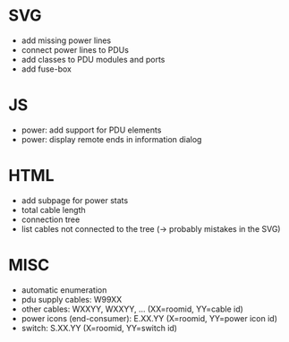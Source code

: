 # SVG
 * add missing power lines
 * connect power lines to PDUs
 * add classes to PDU modules and ports
 * add fuse-box

# JS
 * power: add support for PDU elements
 * power: display remote ends in information dialog

# HTML
 * add subpage for power stats
  * total cable length
  * connection tree
  * list cables not connected to the tree (-> probably mistakes in the SVG)

# MISC
 * automatic enumeration
  * pdu supply cables: W99XX
  * other cables: WXXYY, WXXYY, ... (XX=roomid, YY=cable id)
  * power icons (end-consumer): E.XX.YY (X=roomid, YY=power icon id)
  * switch: S.XX.YY (X=roomid, YY=switch id)
